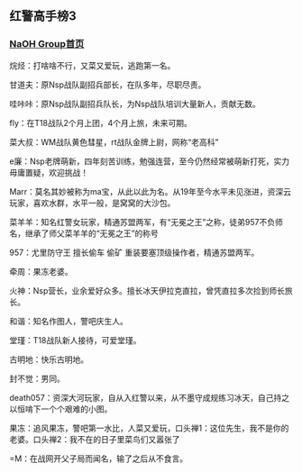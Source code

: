 ## 红警高手榜3

### [NaOH Group首页](index.md)

烷烃：打啥啥不行，又菜又爱玩，逃跑第一名。

甘道夫：原Nsp战队副招兵部长，在队多年，尽职尽责。

哇咔咔：原Nsp战队副招兵队长，为Nsp战队培训大量新人，贡献无数。

fly：在T18战队2个月上团，4个月上旅，未来可期。

菜大叔：WM战队黄色彗星，rt战队金牌上尉，网称“老高科”

e廉：Nsp老牌萌新，四年刻苦训练，勉强连营，至今仍然经常被萌新打死，实力毋庸置疑，欢迎挑战！

Marr：莫名其妙被称为ma宝，从此以此为名。从19年至今水平未见涨进，资深云玩家，喜欢水群，水平一般，是窝窝的大沙包。

菜羊羊：知名红警女玩家，精通苏盟两军，有“无冕之王”之称，徒弟957不负师名，继承了师父菜羊羊的“无冕之王”的称号

957：尤里防守王 擅长偷车 偷矿 重装要塞顶级操作者，精通苏盟两军。

牵周：果冻老婆。

火神：Nsp营长，业余爱好众多。擅长冰天伊拉克直拉，曾凭直拉多次捡到师长旅长。

和谐：知名作图人，警吧庆生人。

堂瑾：T18战队新人接待，可爱堂瑾。

古明地：快乐古明地。

封不觉：男同。

death057：资深大河玩家，自从入红警以来，从不墨守成规练习冰天，自己持之以恒啃下一个个艰难的小图。

果冻：追风果冻，警吧第一水比，人菜又爱玩，口头禅1：这位先生，我不是你的老婆。口头禅2：我不在的日子里菜鸟们又嚣张了

=M：在战网开父子局而闻名，输了之后从不食言。
